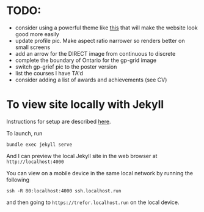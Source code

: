 # TODO:
* consider using a powerful theme like [this](https://github.com/sourcethemes/academic-kickstart) that will make the website look good more easily
* update profile pic. Make aspect ratio narrower so renders better on small screens
* add an arrow for the DIRECT image from continuous to discrete
* complete the boundary of Ontario for the gp-grid image
* switch gp-grief pic to the poster version
* list the courses I have TA'd
* consider adding a list of awards and achievements (see CV)

# To view site locally with Jekyll
Instructions for setup are described [here](https://help.github.com/articles/setting-up-your-github-pages-site-locally-with-jekyll/).

To launch, run
```
bundle exec jekyll serve
```
And I can preview the local Jekyll site in the web browser at `http://localhost:4000`

You can view on a mobile device in the same local network by running the following
```
ssh -R 80:localhost:4000 ssh.localhost.run
```
and then going to `https://trefor.localhost.run` on the local device.
